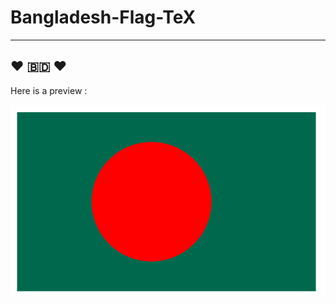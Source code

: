 # Bangladesh-Flag-TeX

--------------------------------------
❤️ 🇧🇩 ❤️
--------------------------------------

Here is a preview :


![preview](https://raw.githubusercontent.com/maifeeulasad/Bangladesh-Flag-TeX/master/preview.png)
